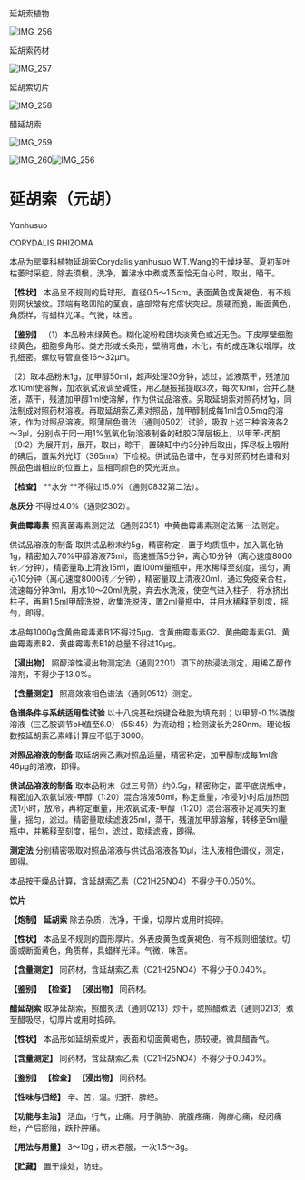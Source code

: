 延胡索植物

![IMG_256](/medicine-image/yan-hu-suo/1.png)

延胡索药材

![IMG_257](/medicine-image/yan-hu-suo/2.png)

延胡索切片

![IMG_258](/medicine-image/yan-hu-suo/3.png)

醋延胡索

![IMG_259](/medicine-image/yan-hu-suo/4.png)

![IMG_260](/medicine-image/yan-hu-suo/5.png)![IMG_256](/medicine-image/yan-hu-suo/6.png)

# ****延胡索（元胡）****

Yɑnhusuo

CORYDALIS RHIZOMA

本品为罂粟科植物延胡索Corydalis yanhusuo W.T.Wang的干燥块茎。夏初茎叶枯萎时采挖，除去须根，洗净，置沸水中煮或蒸至恰无白心时，取出，晒干。

**【性状】** 本品呈不规则的扁球形，直径0.5～1.5cm。表面黄色或黄褐色，有不规则网状皱纹。顶端有略凹陷的茎痕，底部常有疙瘩状突起。质硬而脆，断面黄色，角质样，有蜡样光泽。气微，味苦。

**【鉴别】** （1）本品粉末绿黄色。糊化淀粉粒团块淡黄色或近无色。下皮厚壁细胞绿黄色，细胞多角形、类方形或长条形，壁稍弯曲，木化，有的成连珠状增厚，纹孔细密。螺纹导管直径16～32μm。

（2）取本品粉末1g，加甲醇50ml，超声处理30分钟，滤过，滤液蒸干，残渣加水10ml使溶解，加浓氨试液调至碱性，用乙醚振摇提取3次，每次10ml，合并乙醚液，蒸干，残渣加甲醇1ml使溶解，作为供试品溶液。另取延胡索对照药材1g，同法制成对照药材溶液。再取延胡索乙素对照品，加甲醇制成每1ml含0.5mg的溶液，作为对照品溶液。照薄层色谱法（通则0502）试验，吸取上述三种溶液各2～3μl，分别点于同一用1\%氢氧化钠溶液制备的硅胶G薄层板上，以甲苯-丙酮（9:2）为展开剂，展开，取出，晾干，置碘缸中约3分钟后取出，挥尽板上吸附的碘后，置紫外光灯（365nm）下检视。供试品色谱中，在与对照药材色谱和对照品色谱相应的位置上，显相同颜色的荧光斑点。

**【检查】** **水分 **不得过15.0\%（通则0832第二法）。

**总灰分** 不得过4.0\%（通则2302）。

**黄曲霉毒素** 照真菌毒素测定法（通则2351）中黄曲霉毒素测定法第一法测定。

供试品溶液的制备 取供试品粉末约5g，精密称定，置于均质瓶中，加入氯化钠1g，精密加入70\%甲醇溶液75ml，高速振荡5分钟，离心10分钟（离心速度8000转／分钟），精密量取上清液15ml，置100ml量瓶中，用水稀释至刻度，摇匀，离心10分钟（离心速度8000转／分钟），精密量取上清液20ml，通过免疫亲合柱，流速每分钟3ml，用水10～20ml洗脱，弃去水洗液，使空气进入柱子，将水挤出柱子，再用1.5ml甲醇洗脱，收集洗脱液，置2ml量瓶中，并用水稀释至刻度，摇匀，即得。

本品每1000g含黄曲霉毒素B1不得过5μg，含黄曲霉毒素G2、黄曲霉毒素G1、黄曲霉毒素B2、黄曲霉毒素B1的总量不得过10μg。

**【浸出物】** 照醇溶性浸出物测定法（通则2201）项下的热浸法测定，用稀乙醇作溶剂，不得少于13.0\%。

**【含量测定】** 照高效液相色谱法（通则0512）测定。

**色谱条件与系统适用性试验** 以十八烷基硅烷键合硅胶为填充剂；以甲醇-0.1\%磷酸溶液（三乙胺调节pH值至6.0）（55:45）为流动相；检测波长为280nm。理论板数按延胡索乙素峰计算应不低于3000。

**对照品溶液的制备** 取延胡索乙素对照品适量，精密称定，加甲醇制成每1ml含46μg的溶液，即得。

**供试品溶液的制备** 取本品粉末（过三号筛）约0.5g，精密称定，置平底烧瓶中，精密加入浓氨试液-甲醇（1:20）混合溶液50ml，称定重量，冷浸1小时后加热回流1小时，放冷，再称定重量，用浓氨试液-甲醇（1:20）混合溶液补足减失的重量，摇匀，滤过。精密量取续滤液25ml，蒸干，残渣加甲醇溶解，转移至5ml量瓶中，并稀释至刻度，摇匀，滤过，取续滤液，即得。

**测定法** 分别精密吸取对照品溶液与供试品溶液各10μl，注入液相色谱仪，测定，即得。

本品按干燥品计算，含延胡索乙素（C21H25NO4）不得少于0.050\%。

**饮片**

**【炮制】** **延胡索** 除去杂质，洗净，干燥，切厚片或用时捣碎。

**【性状】** 本品呈不规则的圆形厚片。外表皮黄色或黄褐色，有不规则细皱纹。切面或断面黄色，角质样，具蜡样光泽。气微，味苦。

**【含量测定】** 同药材，含延胡索乙素（C21H25NO4）不得少于0.040\%。

**【鉴别】** **【检查】** **【浸出物】** 同药材。

**醋延胡索** 取净延胡索，照醋炙法（通则0213）炒干，或照醋煮法（通则0213）煮至醋吸尽，切厚片或用时捣碎。

**【性状】** 本品形如延胡索或片，表面和切面黄褐色，质较硬。微具醋香气。

**【含量测定】** 同药材，含延胡索乙素（C21H25NO4）不得少于0.040\%。

**【鉴别】** **【检查】** **【浸出物】** 同药材。

**【性味与归经】** 辛、苦，温。归肝、脾经。

**【功能与主治】** 活血，行气，止痛。用于胸胁、脘腹疼痛，胸痹心痛，经闭痛经，产后瘀阻，跌扑肿痛。

**【用法与用量】** 3～10g；研末吞服，一次1.5～3g。

**【贮藏】** 置干燥处，防蛀。